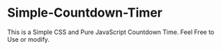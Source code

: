 # Simple-Countdown-Timer

This is a Simple CSS and Pure JavaScript Countdown Time. 
Feel Free to Use or modify.  
